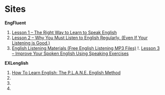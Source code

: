 # Sites

**EngFluent**

1. [Lesson 1 – The Right Way to Learn to Speak English](http://engfluent.com/lesson-1-the-right-way/)
1. [Lesson 2 – Why You Must Listen to English Regularly. (Even If Your Listening is Good.)](http://engfluent.com/lesson-2-why-listen-regularly/)
1. [English Listening Materials (Free English Listening MP3 Files)](http://engfluent.com/english-listening-mp3/)
!. [Lesson 3 – Improve Your Spoken English Using Speaking Exercises](http://engfluent.com/lesson-3-speaking-exercises/)


**EXLenglish**
1. [How To Learn English: The P.L.A.N.E. English Method](http://exlenglish.com/how-to-learn-english-plane-english-method/)
1. []()
1. []()
1. []()